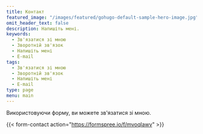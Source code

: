 ```yaml
---
title: Контакт
featured_image: "/images/featured/gohugo-default-sample-hero-image.jpg"
omit_header_text: false
description: Напишіть мені.
keywords:
  - Зв'язатися зі мною
  - Зворотній зв'язок
  - Напишіть мені
  - E-mail
tags:
  - Зв'язатися зі мною
  - Зворотній зв'язок
  - Напишіть мені
  - E-mail
type: page
menu: main
---
```


Використовуючи форму, ви можете зв'язатися зі мною.

{{< form-contact action="https://formspree.io/f/mvoqlawv" >}}

